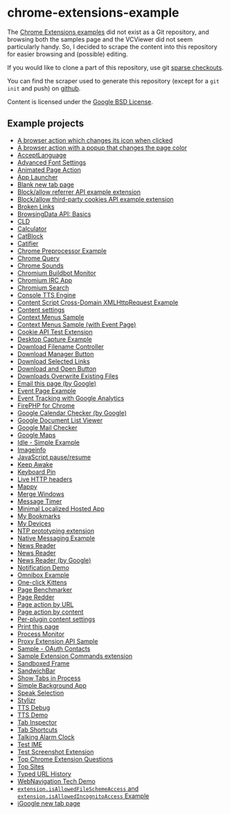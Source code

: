 
chrome-extensions-example
=========================

The [Chrome Extensions examples](http://developer.chrome.com/extensions/samples.html) did not 
exist as a Git repository, and browsing both the samples page and the VCViewer did not seem particularly
handy. So, I decided to scrape the content into this repository for easier browsing and (possible)
editing.

If you would like to clone a part of this repository, use git 
[sparse checkouts](http://jasonkarns.com/blog/subdirectory-checkouts-with-git-sparse-checkout/).

You can find the scraper used to generate this repository (except for a `git init` and push) 
on [github](https://github.com/orbitbot/chrome-extension-scraper).


Content is licensed under the [Google BSD License](http://code.google.com/google_bsd_license.html).


Example projects
----------------

* [A browser action which changes its icon when clicked](/set_icon_path/)
* [A browser action with a popup that changes the page color](/set_page_color/)
* [AcceptLanguage](/getMessage/)
* [Advanced Font Settings](/fontSettings/)
* [Animated Page Action](/set_icon/)
* [App Launcher](/app_launcher/)
* [Blank new tab page](/blank_ntp/)
* [Block/allow referrer API example extension](/enableReferrer/)
* [Block/allow third-party cookies API example extension](/allowThirdPartyCookies/)
* [Broken Links](/broken-links/)
* [BrowsingData API: Basics](/basic_1/)
* [CLD](/cld/)
* [Calculator](/app_1/)
* [CatBlock](/catblock/)
* [Catifier](/catifier/)
* [Chrome Preprocessor Example](/chrome-preprocessor/)
* [Chrome Query](/chrome-query/)
* [Chrome Sounds](/fx/)
* [Chromium Buildbot Monitor](/buildbot/)
* [Chromium IRC App](/app_2/)
* [Chromium Search](/chrome_search/)
* [Console TTS Engine](/console_tts_engine/)
* [Content Script Cross-Domain XMLHttpRequest Example](/contentscript_xhr/)
* [Content settings](/contentSettings/)
* [Context Menus Sample](/basic_2/)
* [Context Menus Sample (with Event Page)](/event_page/)
* [Cookie API Test Extension](/cookies/)
* [Desktop Capture Example](/desktopCapture/)
* [Download Filename Controller](/download_filename_controller/)
* [Download Manager Button](/download_manager/)
* [Download Selected Links](/download_links/)
* [Download and Open Button](/download_open/)
* [Downloads Overwrite Existing Files](/downloads_overwrite/)
* [Email this page (by Google)](/email_this_page/)
* [Event Page Example](/basic_4/)
* [Event Tracking with Google Analytics](/analytics/)
* [FirePHP for Chrome](/chrome-firephp/)
* [Google Calendar Checker (by Google)](/calendar/)
* [Google Document List Viewer](/gdocs/)
* [Google Mail Checker](/gmail/)
* [Google Maps](/maps_app/)
* [Idle - Simple Example](/idle_simple/)
* [Imageinfo](/imageinfo/)
* [JavaScript pause/resume](/pause-resume/)
* [Keep Awake](/power/)
* [Keyboard Pin](/pin/)
* [Live HTTP headers](/live-headers/)
* [Mappy](/mappy/)
* [Merge Windows](/merge_windows/)
* [Message Timer](/timer/)
* [Minimal Localized Hosted App](/localizedHostedApp/)
* [My Bookmarks](/basic/)
* [My Devices](/basic_3/)
* [NTP prototyping extension](/magic8ball/)
* [Native Messaging Example](/app/)
* [News Reader](/news_a11y/)
* [News Reader](/news_i18n/)
* [News Reader (by Google)](/news/)
* [Notification Demo](/notifications/)
* [Omnibox Example](/simple-example/)
* [One-click Kittens](/getstarted/)
* [Page Benchmarker](/benchmark/)
* [Page Redder](/make_page_red/)
* [Page action by URL](/pageaction_by_url/)
* [Page action by content](/pageaction_by_content/)
* [Per-plugin content settings](/plugin_settings/)
* [Print this page](/print/)
* [Process Monitor](/process_monitor/)
* [Proxy Extension API Sample](/proxy_configuration/)
* [Sample - OAuth Contacts](/oauth_contacts/)
* [Sample Extension Commands extension](/commands/)
* [Sandboxed Frame](/sandbox/)
* [SandwichBar](/sandwichbar/)
* [Show Tabs in Process](/show_tabs/)
* [Simple Background App](/background-simple/)
* [Speak Selection](/speak_selection/)
* [Stylizr](/stylizr/)
* [TTS Debug](/ttsdebug/)
* [TTS Demo](/ttsdemo/)
* [Tab Inspector](/inspector/)
* [Tab Shortcuts](/tab_shortcuts/)
* [Talking Alarm Clock](/talking_alarm_clock/)
* [Test IME](/basic_5/)
* [Test Screenshot Extension](/screenshot/)
* [Top Chrome Extension Questions](/extension-questions/)
* [Top Sites](/basic_6/)
* [Typed URL History](/showHistory/)
* [WebNavigation Tech Demo](/basic_7/)
* [`extension.isAllowedFileSchemeAccess` and `extension.isAllowedIncognitoAccess` Example](/isAllowedAccess/)
* [iGoogle new tab page](/override_igoogle/)